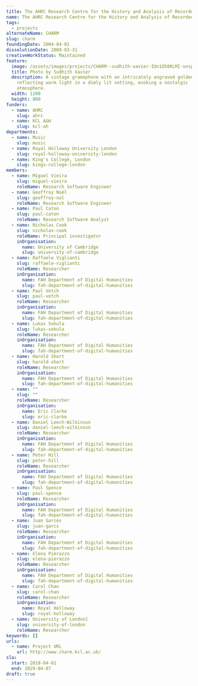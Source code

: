 ```yaml
---
title: The AHRC Research Centre for the History and Analysis of Recorded Music
name: The AHRC Research Centre for the History and Analysis of Recorded Music
tags:
  - projects
alternateName: CHARM
slug: charm
foundingDate: 2004-04-01
dissolutionDate: 2009-03-31
creativeWorkStatus: Maintained
feature:
  image: /assets/images/projects/CHARM--sudhith-xavier-IUn1O500LMI-unsplash.jpg
  title: Photo by Sudhith Xavier
  description: A vintage gramophone with an intricately engraved golden horn,
    reflecting warm light in a dimly lit setting, evoking a nostalgic
    atmosphere.
  width: 1200
  height: 800
funders:
  - name: AHRC
    slug: ahrc
  - name: KCL A&H
    slug: kcl-ah
departments:
  - name: Music
    slug: music
  - name: Royal Holloway University London
    slug: royal-holloway-university-london
  - name: King's College, London
    slug: kings-college-london
members:
  - name: Miguel Vieira
    slug: miguel-vieira
    roleName: Research Software Engineer
  - name: Geoffroy Noël
    slug: geoffroy-nol
    roleName: Research Software Engineer
  - name: Paul Caton
    slug: paul-caton
    roleName: Research Software Analyst
  - name: Nicholas Cook
    slug: nicholas-cook
    roleName: Principal investigator
    inOrganisation:
      name: University of Cambridge
      slug: university-of-cambridge
  - name: Raffaele Viglianti
    slug: raffaele-viglianti
    roleName: Researcher
    inOrganisation:
      name: FAH Department of Digital Humanities
      slug: fah-department-of-digital-humanities
  - name: Paul Vetch
    slug: paul-vetch
    roleName: Researcher
    inOrganisation:
      name: FAH Department of Digital Humanities
      slug: fah-department-of-digital-humanities
  - name: Lukas Sekula
    slug: lukas-sekula
    roleName: Researcher
    inOrganisation:
      name: FAH Department of Digital Humanities
      slug: fah-department-of-digital-humanities
  - name: Harold Short
    slug: harold-short
    roleName: Researcher
    inOrganisation:
      name: FAH Department of Digital Humanities
      slug: fah-department-of-digital-humanities
  - name: ""
    slug: ""
    roleName: Researcher
    inOrganisation:
      name: Eric Clarke
      slug: eric-clarke
  - name: Daniel Leech-Wilkinson
    slug: daniel-leech-wilkinson
    roleName: Researcher
    inOrganisation:
      name: FAH Department of Digital Humanities
      slug: fah-department-of-digital-humanities
  - name: Peter Hill
    slug: peter-hill
    roleName: Researcher
    inOrganisation:
      name: FAH Department of Digital Humanities
      slug: fah-department-of-digital-humanities
  - name: Paul Spence
    slug: paul-spence
    roleName: Researcher
    inOrganisation:
      name: FAH Department of Digital Humanities
      slug: fah-department-of-digital-humanities
  - name: Juan Garcés
    slug: juan-garcs
    roleName: Researcher
    inOrganisation:
      name: FAH Department of Digital Humanities
      slug: fah-department-of-digital-humanities
  - name: Elena Pierazzo
    slug: elena-pierazzo
    roleName: Researcher
    inOrganisation:
      name: FAH Department of Digital Humanities
      slug: fah-department-of-digital-humanities
  - name: Carol Chan
    slug: carol-chan
    roleName: Researcher
    inOrganisation:
      name: Royal Holloway
      slug: royal-holloway
  - name: University of London]
    slug: university-of-london
    roleName: Researcher
keywords: []
urls:
  - name: Project URL
    url: http://www.charm.kcl.ac.uk/
sla:
  start: 2018-04-01
  end: 2029-04-07
draft: true
---
```

